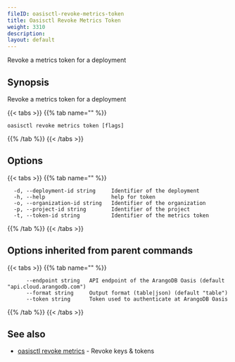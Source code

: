 ```yaml
---
fileID: oasisctl-revoke-metrics-token
title: Oasisctl Revoke Metrics Token
weight: 3310
description: 
layout: default
---
```

Revoke a metrics token for a deployment

## Synopsis

Revoke a metrics token for a deployment

{{< tabs >}}
{{% tab name="" %}}
```
oasisctl revoke metrics token [flags]
```
{{% /tab %}}
{{< /tabs >}}

## Options

{{< tabs >}}
{{% tab name="" %}}
```
  -d, --deployment-id string     Identifier of the deployment
  -h, --help                     help for token
  -o, --organization-id string   Identifier of the organization
  -p, --project-id string        Identifier of the project
  -t, --token-id string          Identifier of the metrics token
```
{{% /tab %}}
{{< /tabs >}}

## Options inherited from parent commands

{{< tabs >}}
{{% tab name="" %}}
```
      --endpoint string   API endpoint of the ArangoDB Oasis (default "api.cloud.arangodb.com")
      --format string     Output format (table|json) (default "table")
      --token string      Token used to authenticate at ArangoDB Oasis
```
{{% /tab %}}
{{< /tabs >}}

## See also

* [oasisctl revoke metrics](oasisctl-revoke-metrics)	 - Revoke keys & tokens


